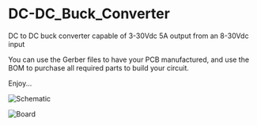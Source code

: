 # DC-DC_Buck_Converter
DC to DC buck converter capable of 3-30Vdc 5A output from an 8-30Vdc input  

You can use the Gerber files to have your PCB manufactured, and use the BOM to purchase all required parts to build your circuit.  
  
Enjoy...
  
  ![Schematic](https://user-images.githubusercontent.com/55294493/64899167-f6e48a80-d63e-11e9-9533-1345a9696155.JPG)  
  
![Board](https://user-images.githubusercontent.com/55294493/64897648-01038a80-d639-11e9-9574-50bb8f996f63.png)
